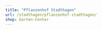```yaml
---
title: "Pflanzenhof Stadthagen"
url: /stadthagen/pflanzenhof-stadthagen/
shop: Garten-Center
---
```

